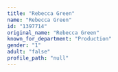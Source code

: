 ```yaml
---
title: "Rebecca Green"
name: "Rebecca Green"
id: "1397714"
original_name: "Rebecca Green"
known_for_department: "Production"
gender: "1"
adult: "false"
profile_path: "null"
---
```

